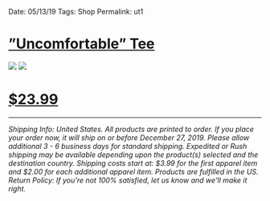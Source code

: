 Date: 05/13/19
Tags: Shop
Permalink: ut1

# [”Uncomfortable” Tee](https://teespring.com/shop/get-uncomfortable)

![](https://vangogh.teespring.com/v3/image/ARNrcWGLqF40rn4g4N6OzCl8lgA/480/560.jpg)
![](https://vangogh.teespring.com/v3/image/zpkl8rnO-zQ2YL2ULKyzHfqOvk0/480/560.jpg)

# [$23.99](https://teespring.com/shop/get-uncomfortable)

---- 

*Shipping Info:  United States. All products are printed to order. If you place your order now, it will ship on or before December 27, 2019. Please allow additional 3 - 6 business days for standard shipping. Expedited or Rush shipping may be available depending upon the product(s) selected and the destination country. Shipping costs start at: $3.99 for the first apparel item and $2.00 for each additional apparel item. Products are fulfilled in the US. Return Policy: If you're not 100% satisfied, let us know and we'll make it right.*